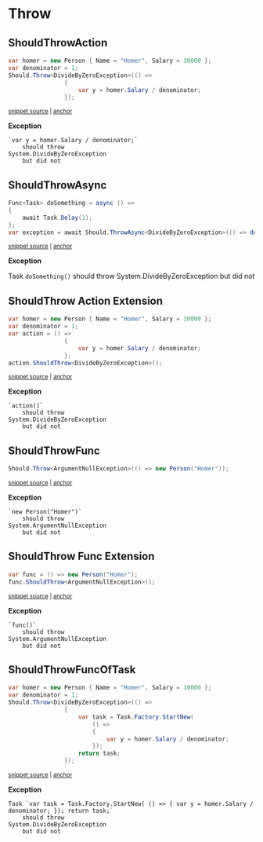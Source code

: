 # Throw


## ShouldThrowAction

<!-- snippet: ShouldThrowExamples.ShouldThrowAction.codeSample.approved.cs -->
<a id='snippet-ShouldThrowExamples.ShouldThrowAction.codeSample.approved.cs'></a>
```cs
var homer = new Person { Name = "Homer", Salary = 30000 };
var denominator = 1;
Should.Throw<DivideByZeroException>(() =>
                {
                    var y = homer.Salary / denominator;
                });
```
<sup><a href='/src/DocumentationExamples/CodeExamples/ShouldThrowExamples.ShouldThrowAction.codeSample.approved.cs#L1-L6' title='Snippet source file'>snippet source</a> | <a href='#snippet-ShouldThrowExamples.ShouldThrowAction.codeSample.approved.cs' title='Start of snippet'>anchor</a></sup>
<!-- endSnippet -->

**Exception**

<!-- include: ShouldThrowExamples.ShouldThrowAction.exceptionText.approved.txt -->
```
`var y = homer.Salary / denominator;`
    should throw
System.DivideByZeroException
    but did not
```
<!-- endInclude -->


## ShouldThrowAsync

<!-- snippet: ShouldThrowAsync -->
<a id='snippet-ShouldThrowAsync'></a>
```cs
Func<Task> doSomething = async () =>
{
    await Task.Delay(1);
};
var exception = await Should.ThrowAsync<DivideByZeroException>(() => doSomething());
```
<sup><a href='/src/Shouldly.Tests/ShouldThrowAsync/FuncOfTaskScenarioAsync.cs#L107-L113' title='Snippet source file'>snippet source</a> | <a href='#snippet-ShouldThrowAsync' title='Start of snippet'>anchor</a></sup>
<!-- endSnippet -->

**Exception**

Task `doSomething()`<!-- include: FuncOfTaskScenarioAsync.ShouldThrowAsync.approved.txt -->
    should throw
System.DivideByZeroException
    but did not<!-- endInclude -->


## ShouldThrow Action Extension

<!-- snippet: ShouldThrowExamples.ShouldThrowActionExtension.codeSample.approved.cs -->
<a id='snippet-ShouldThrowExamples.ShouldThrowActionExtension.codeSample.approved.cs'></a>
```cs
var homer = new Person { Name = "Homer", Salary = 30000 };
var denominator = 1;
var action = () =>
                {
                    var y = homer.Salary / denominator;
                };
action.ShouldThrow<DivideByZeroException>();
```
<sup><a href='/src/DocumentationExamples/CodeExamples/ShouldThrowExamples.ShouldThrowActionExtension.codeSample.approved.cs#L1-L7' title='Snippet source file'>snippet source</a> | <a href='#snippet-ShouldThrowExamples.ShouldThrowActionExtension.codeSample.approved.cs' title='Start of snippet'>anchor</a></sup>
<!-- endSnippet -->

**Exception**

<!-- include: ShouldThrowExamples.ShouldThrowActionExtension.exceptionText.approved.txt -->
```
`action()`
    should throw
System.DivideByZeroException
    but did not
```
<!-- endInclude -->


## ShouldThrowFunc

<!-- snippet: ShouldThrowExamples.ShouldThrowFunc.codeSample.approved.cs -->
<a id='snippet-ShouldThrowExamples.ShouldThrowFunc.codeSample.approved.cs'></a>
```cs
Should.Throw<ArgumentNullException>(() => new Person("Homer"));
```
<sup><a href='/src/DocumentationExamples/CodeExamples/ShouldThrowExamples.ShouldThrowFunc.codeSample.approved.cs#L1-L1' title='Snippet source file'>snippet source</a> | <a href='#snippet-ShouldThrowExamples.ShouldThrowFunc.codeSample.approved.cs' title='Start of snippet'>anchor</a></sup>
<!-- endSnippet -->

**Exception**

<!-- include: ShouldThrowExamples.ShouldThrowFunc.exceptionText.approved.txt -->
```
`new Person("Homer")`
    should throw
System.ArgumentNullException
    but did not
```
<!-- endInclude -->


## ShouldThrow Func Extension

<!-- snippet: ShouldThrowExamples.ShouldThrowFuncExtension.codeSample.approved.cs -->
<a id='snippet-ShouldThrowExamples.ShouldThrowFuncExtension.codeSample.approved.cs'></a>
```cs
var func = () => new Person("Homer");
func.ShouldThrow<ArgumentNullException>();
```
<sup><a href='/src/DocumentationExamples/CodeExamples/ShouldThrowExamples.ShouldThrowFuncExtension.codeSample.approved.cs#L1-L2' title='Snippet source file'>snippet source</a> | <a href='#snippet-ShouldThrowExamples.ShouldThrowFuncExtension.codeSample.approved.cs' title='Start of snippet'>anchor</a></sup>
<!-- endSnippet -->

**Exception**

<!-- include: ShouldThrowExamples.ShouldThrowFuncExtension.exceptionText.approved.txt -->
```
`func()`
    should throw
System.ArgumentNullException
    but did not
```
<!-- endInclude -->


## ShouldThrowFuncOfTask

<!-- snippet: ShouldThrowExamples.ShouldThrowFuncOfTask.codeSample.approved.cs -->
<a id='snippet-ShouldThrowExamples.ShouldThrowFuncOfTask.codeSample.approved.cs'></a>
```cs
var homer = new Person { Name = "Homer", Salary = 30000 };
var denominator = 1;
Should.Throw<DivideByZeroException>(() =>
                {
                    var task = Task.Factory.StartNew(
                        () =>
                        {
                            var y = homer.Salary / denominator;
                        });
                    return task;
                });
```
<sup><a href='/src/DocumentationExamples/CodeExamples/ShouldThrowExamples.ShouldThrowFuncOfTask.codeSample.approved.cs#L1-L11' title='Snippet source file'>snippet source</a> | <a href='#snippet-ShouldThrowExamples.ShouldThrowFuncOfTask.codeSample.approved.cs' title='Start of snippet'>anchor</a></sup>
<!-- endSnippet -->

**Exception**

<!-- include: ShouldThrowExamples.ShouldThrowFuncOfTask.exceptionText.approved.txt -->
```
Task `var task = Task.Factory.StartNew( () => { var y = homer.Salary / denominator; }); return task;`
    should throw
System.DivideByZeroException
    but did not
```
<!-- endInclude -->
